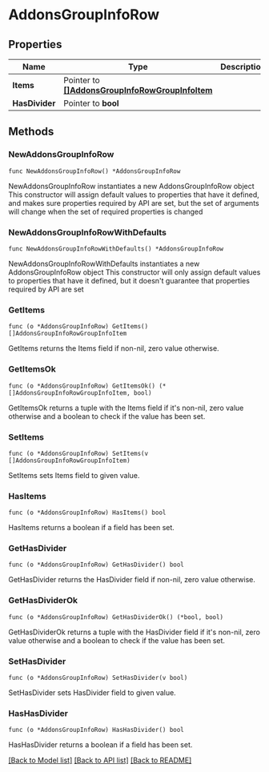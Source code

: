 # AddonsGroupInfoRow

## Properties

Name | Type | Description | Notes
------------ | ------------- | ------------- | -------------
**Items** | Pointer to [**[]AddonsGroupInfoRowGroupInfoItem**](AddonsGroupInfoRowGroupInfoItem.md) |  | [optional] 
**HasDivider** | Pointer to **bool** |  | [optional] 

## Methods

### NewAddonsGroupInfoRow

`func NewAddonsGroupInfoRow() *AddonsGroupInfoRow`

NewAddonsGroupInfoRow instantiates a new AddonsGroupInfoRow object
This constructor will assign default values to properties that have it defined,
and makes sure properties required by API are set, but the set of arguments
will change when the set of required properties is changed

### NewAddonsGroupInfoRowWithDefaults

`func NewAddonsGroupInfoRowWithDefaults() *AddonsGroupInfoRow`

NewAddonsGroupInfoRowWithDefaults instantiates a new AddonsGroupInfoRow object
This constructor will only assign default values to properties that have it defined,
but it doesn't guarantee that properties required by API are set

### GetItems

`func (o *AddonsGroupInfoRow) GetItems() []AddonsGroupInfoRowGroupInfoItem`

GetItems returns the Items field if non-nil, zero value otherwise.

### GetItemsOk

`func (o *AddonsGroupInfoRow) GetItemsOk() (*[]AddonsGroupInfoRowGroupInfoItem, bool)`

GetItemsOk returns a tuple with the Items field if it's non-nil, zero value otherwise
and a boolean to check if the value has been set.

### SetItems

`func (o *AddonsGroupInfoRow) SetItems(v []AddonsGroupInfoRowGroupInfoItem)`

SetItems sets Items field to given value.

### HasItems

`func (o *AddonsGroupInfoRow) HasItems() bool`

HasItems returns a boolean if a field has been set.

### GetHasDivider

`func (o *AddonsGroupInfoRow) GetHasDivider() bool`

GetHasDivider returns the HasDivider field if non-nil, zero value otherwise.

### GetHasDividerOk

`func (o *AddonsGroupInfoRow) GetHasDividerOk() (*bool, bool)`

GetHasDividerOk returns a tuple with the HasDivider field if it's non-nil, zero value otherwise
and a boolean to check if the value has been set.

### SetHasDivider

`func (o *AddonsGroupInfoRow) SetHasDivider(v bool)`

SetHasDivider sets HasDivider field to given value.

### HasHasDivider

`func (o *AddonsGroupInfoRow) HasHasDivider() bool`

HasHasDivider returns a boolean if a field has been set.


[[Back to Model list]](../README.md#documentation-for-models) [[Back to API list]](../README.md#documentation-for-api-endpoints) [[Back to README]](../README.md)


